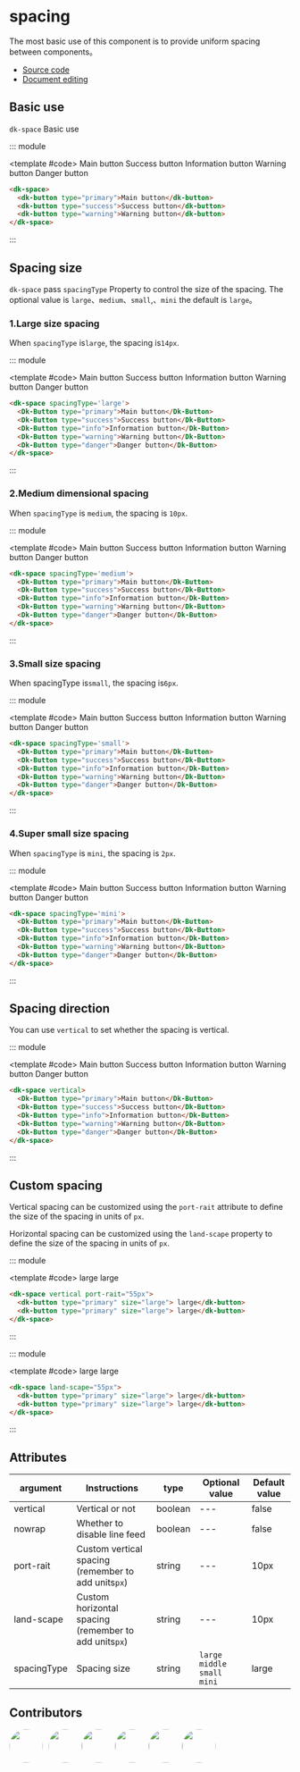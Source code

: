 # spacing

The most basic use of this component is to provide uniform spacing between components。

- [Source code](https://github.com/dk-plus-ui/dk-plus-ui/tree/master/packages/components/dkspace)
- [Document editing](https://github.com/dk-plus-ui/dk-plus-ui/blob/master/docs/en/components/space.md)

## Basic use

`dk-space` Basic use

::: module

<template #code>
<dk-space>
  <Dk-Button type="primary">Main button</Dk-Button>
  <Dk-Button type="success">Success button</Dk-Button>
  <Dk-Button type="info">Information button</Dk-Button>
  <Dk-Button type="warning">Warning button</Dk-Button>
  <Dk-Button type="danger">Danger button</Dk-Button>
</dk-space>
</template>

```html
<dk-space>
  <dk-button type="primary">Main button</dk-button>
  <dk-button type="success">Success button</dk-button>
  <dk-button type="warning">Warning button</dk-button>
</dk-space>
```

:::

## Spacing size

`dk-space` pass `spacingType` Property to control the size of the spacing. The optional value is `large`、`medium`、`small`,、`mini` the default is `large`。

### 1.Large size spacing

When `spacingType` is`large`, the spacing is`14px`.

::: module

<template #code>
<dk-space spacingType='large'>
  <Dk-Button type="primary">Main button</Dk-Button>
  <Dk-Button type="success">Success button</Dk-Button>
  <Dk-Button type="info">Information button</Dk-Button>
  <Dk-Button type="warning">Warning button</Dk-Button>
  <Dk-Button type="danger">Danger button</Dk-Button>
</dk-space>
</template>

```html
<dk-space spacingType='large'>
  <Dk-Button type="primary">Main button</Dk-Button>
  <Dk-Button type="success">Success button</Dk-Button>
  <Dk-Button type="info">Information button</Dk-Button>
  <Dk-Button type="warning">Warning button</Dk-Button>
  <Dk-Button type="danger">Danger button</Dk-Button>
</dk-space>
```

:::

### 2.Medium dimensional spacing

When `spacingType` is `medium`, the spacing is `10px`.

::: module

<template #code>
<dk-space spacingType='medium'>
  <Dk-Button type="primary">Main button</Dk-Button>
  <Dk-Button type="success">Success button</Dk-Button>
  <Dk-Button type="info">Information button</Dk-Button>
  <Dk-Button type="warning">Warning button</Dk-Button>
  <Dk-Button type="danger">Danger button</Dk-Button>
</dk-space>
</template>

```html
<dk-space spacingType='medium'>
  <Dk-Button type="primary">Main button</Dk-Button>
  <Dk-Button type="success">Success button</Dk-Button>
  <Dk-Button type="info">Information button</Dk-Button>
  <Dk-Button type="warning">Warning button</Dk-Button>
  <Dk-Button type="danger">Danger button</Dk-Button>
</dk-space>
```

:::

### 3.Small size spacing

When spacingType is`small`, the spacing is`6px`.

::: module

<template #code>
<dk-space spacingType='small'>
  <Dk-Button type="primary">Main button</Dk-Button>
  <Dk-Button type="success">Success button</Dk-Button>
  <Dk-Button type="info">Information button</Dk-Button>
  <Dk-Button type="warning">Warning button</Dk-Button>
  <Dk-Button type="danger">Danger button</Dk-Button>
</dk-space>
</template>

```html
<dk-space spacingType='small'>
  <Dk-Button type="primary">Main button</Dk-Button>
  <Dk-Button type="success">Success button</Dk-Button>
  <Dk-Button type="info">Information button</Dk-Button>
  <Dk-Button type="warning">Warning button</Dk-Button>
  <Dk-Button type="danger">Danger button</Dk-Button>
</dk-space>
```

:::

### 4.Super small size spacing

When `spacingType` is `mini`, the spacing is `2px`.

::: module

<template #code>
<dk-space spacingType='mini'>
  <Dk-Button type="primary">Main button</Dk-Button>
  <Dk-Button type="success">Success button</Dk-Button>
  <Dk-Button type="info">Information button</Dk-Button>
  <Dk-Button type="warning">Warning button</Dk-Button>
  <Dk-Button type="danger">Danger button</Dk-Button>
</dk-space>
</template>

```html
<dk-space spacingType='mini'>
  <Dk-Button type="primary">Main button</Dk-Button>
  <Dk-Button type="success">Success button</Dk-Button>
  <Dk-Button type="info">Information button</Dk-Button>
  <Dk-Button type="warning">Warning button</Dk-Button>
  <Dk-Button type="danger">Danger button</Dk-Button>
</dk-space>
```

:::

## Spacing direction

You can use `vertical` to set whether the spacing is vertical.

::: module

<template #code>
<dk-space vertical>
  <Dk-Button type="primary">Main button</Dk-Button>
  <Dk-Button type="success">Success button</Dk-Button>
  <Dk-Button type="info">Information button</Dk-Button>
  <Dk-Button type="warning">Warning button</Dk-Button>
  <Dk-Button type="danger">Danger button</Dk-Button>
</dk-space>
</template>

```html
<dk-space vertical>
  <Dk-Button type="primary">Main button</Dk-Button>
  <Dk-Button type="success">Success button</Dk-Button>
  <Dk-Button type="info">Information button</Dk-Button>
  <Dk-Button type="warning">Warning button</Dk-Button>
  <Dk-Button type="danger">Danger button</Dk-Button>
</dk-space>
```

:::

## Custom spacing

Vertical spacing can be customized using the `port-rait` attribute to define the size of the spacing in units of `px`.

Horizontal spacing can be customized using the `land-scape` property to define the size of the spacing in units of `px`.

::: module

<template #code>
<dk-space vertical port-rait="55px">
  <dk-button type="primary" size="large"> large </dk-button>
  <dk-button type="primary" size="large"> large</dk-button>
</dk-space>
</template>

```html
<dk-space vertical port-rait="55px">
  <dk-button type="primary" size="large"> large</dk-button>
  <dk-button type="primary" size="large"> large</dk-button>
</dk-space>
```

:::

::: module

<template #code>
<dk-space land-scape="55px">
  <dk-button type="primary" size="large"> large</dk-button>
  <dk-button type="primary" size="large"> large</dk-button>
</dk-space>
</template>

```html
<dk-space land-scape="55px">
  <dk-button type="primary" size="large"> large</dk-button>
  <dk-button type="primary" size="large"> large</dk-button>
</dk-space>
```

:::

## Attributes

| argument | Instructions | type | Optional value | Default value |
| --- | --- | --- | --- | --- |
| vertical | Vertical or not | boolean | --- | false |
| nowrap | Whether to disable line feed | boolean | --- | false |
| port-rait | Custom vertical spacing (remember to add units`px`)| string | --- | 10px |
| land-scape | Custom horizontal spacing (remember to add units`px`) | string | --- | 10px |
| spacingType | Spacing size | string | `large` `middle` `small` `mini` | large |

## Contributors

<div style='display: flex;'>
  <a href="https://github.com/dk-plus-ui" target="_blank" style='margin-right:10px;'>
    <img style='width:60px;height:60px;border-radius: 50%;' src="https://avatars.githubusercontent.com/u/88755587?v=4" />
  </a>
  <a href="https://github.com/WangYingJay" target="_blank">
    <img style='width:60px;height:60px;border-radius: 50%;' src="https://avatars.githubusercontent.com/u/117073291?s=64&v=4"/>
  </a>
  <a href="https://github.com/bugfix2020" target="_blank">
    <img style='width:60px;height:60px;border-radius: 50%;' src="https://avatars.githubusercontent.com/u/29813979?v=4"/>
  </a>
  <a href="https://github.com/usertutu" target="_blank">
    <img style='width:60px;height:60px;border-radius: 50%;' src="https://avatars.githubusercontent.com/u/54882060?v=4"/>
  </a>
  <a href="https://github.com/Jiajie-Zhao" target="_blank">
    <img style='width:60px;height:60px;border-radius: 50%;' src="https://avatars.githubusercontent.com/u/95927228?v=4"/>
  </a>
  <a href="https://github.com/XuXiaoyingy" target="_blank">
    <img style='width:60px;height:60px;border-radius: 50%;' src="https://avatars.githubusercontent.com/u/140246146?v=4"/>
  </a>
</div>